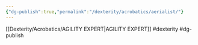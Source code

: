 ```yaml
---
{"dg-publish":true,"permalink":"/dexterity/acrobatics/aerialist/"}
---
```


[[Dexterity/Acrobatics/AGILITY EXPERT\|AGILITY EXPERT]]
#dexterity #dg-publish
